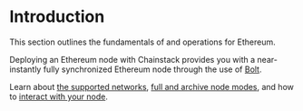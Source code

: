 # Introduction

This section outlines the fundamentals of and operations for Ethereum.

Deploying an Ethereum node with Chainstack provides you with a near-instantly fully synchronized Ethereum node through the use of [Bolt](/glossary/bolt).

Learn about [the supported networks](/operations/ethereum/networks), [full and archive node modes](/operations/ethereum/modes), and how to [interact with your node](/operations/ethereum/tools).